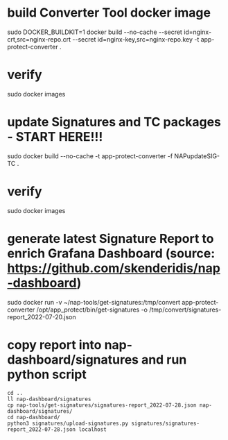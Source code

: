 # build Converter Tool docker image
sudo DOCKER_BUILDKIT=1 docker build --no-cache --secret id=nginx-crt,src=nginx-repo.crt --secret id=nginx-key,src=nginx-repo.key -t app-protect-converter .

# verify
sudo docker images

# update Signatures and TC packages - START HERE!!!
sudo docker build --no-cache -t app-protect-converter -f NAPupdateSIG-TC .

# verify
sudo docker images

# generate latest Signature Report to enrich Grafana Dashboard (source: https://github.com/skenderidis/nap-dashboard)
sudo docker run -v ~/nap-tools/get-signatures:/tmp/convert app-protect-converter /opt/app_protect/bin/get-signatures -o /tmp/convert/signatures-report_2022-07-20.json

# copy report into nap-dashboard/signatures and run python script
    cd ..
    ll nap-dashboard/signatures
    cp nap-tools/get-signatures/signatures-report_2022-07-28.json nap-dashboard/signatures/
    cd nap-dashboard/
    python3 signatures/upload-signatures.py signatures/signatures-report_2022-07-28.json localhost
